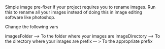 Simple image pre-fixer if your project requires you to rename images.
Run this to rename all your images instead of doing this in image editing software like photoshop.

Change the following vars

imagesFolder --> To the folder where your images are
imageDirectory --> To the directory where your images are
prefix -- > To the appropriate prefix